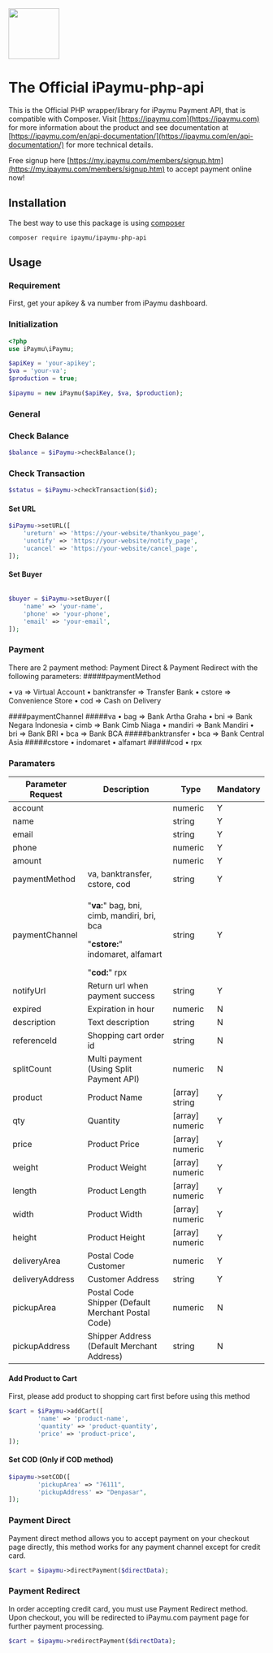 <img width="100" src="https://my.ipaymu.com/asset/images/logo-ipaymu.png">

The Official iPaymu-php-api
==============

This is the Official PHP wrapper/library for iPaymu Payment API, that is compatible with Composer. Visit [https://ipaymu.com](https://ipaymu.com) for more information about the product and see documentation at [https://ipaymu.com/en/api-documentation/](https://ipaymu.com/en/api-documentation/) for more technical details.

Free signup here [https://my.ipaymu.com/members/signup.htm](https://my.ipaymu.com/members/signup.htm) to accept payment online now!

## Installation
The best way to use this package is using [composer](https://getcomposer.org/)
```
composer require ipaymu/ipaymu-php-api
```

## Usage

### Requirement

First, get your apikey & va number from iPaymu dashboard.

### Initialization
```php
<?php
use iPaymu\iPaymu;

$apiKey = 'your-apikey';
$va = 'your-va';
$production = true;

$ipaymu = new iPaymu($apiKey, $va, $production);
```
### General


### Check Balance
```php
$balance = $iPaymu->checkBalance();
```

### Check Transaction
```php
$status = $iPaymu->checkTransaction($id);
```

#### Set URL
```php
$iPaymu->setURL([
    'ureturn' => 'https://your-website/thankyou_page',
    'unotify' => 'https://your-website/notify_page',
    'ucancel' => 'https://your-website/cancel_page',
]);
```

#### Set Buyer
```php

$buyer = $iPaymu->setBuyer([
    'name' => 'your-name',
    'phone' => 'your-phone',
    'email' => 'your-email',
]);
```

### Payment
There are 2 payment method: Payment Direct & Payment Redirect with the following parameters:
#####paymentMethod

• va => Virtual Account
• banktransfer => Transfer Bank
• cstore => Convenience Store
• cod => Cash on Delivery

####paymentChannel
#####va
• bag => Bank Artha Graha
• bni => Bank Negara Indonesia
• cimb => Bank Cimb Niaga
• mandiri => Bank Mandiri
• bri => Bank BRI
• bca => Bank BCA
#####banktransfer
• bca => Bank Central Asia
#####cstore
• indomaret
• alfamart 
#####cod
• rpx

### Paramaters
| Parameter Request | Description                                                                                                | Type            | Mandatory |
| ----------------- | ---------------------------------------------------------------------------------------------------------- | --------------- | --------- |
| account           |                                                                                                            | numeric         | Y         |
| name              |                                                                                                            | string          | Y         |
| email             |                                                                                                            | string          | Y         |
| phone             |                                                                                                            | numeric         | Y         |
| amount            |                                                                                                            | numeric         | Y         |
| paymentMethod     | va, banktransfer, cstore, cod                                                                              | string          | Y         |
| paymentChannel    | <p>"**va:**" bag, bni, cimb, mandiri, bri, bca</p><p>"**cstore:**" indomaret, alfamart  </p>"**cod:**" rpx | string          | Y         |
| notifyUrl         | Return url when payment success                                                                            | string          | Y         |
| expired           | Expiration in hour                                                                                         | numeric         | N         |
| description       | Text description                                                                                           | string          | N         |
| referenceId       | Shopping cart order id                                                                                     | string          | N         |
| splitCount        | Multi payment (Using Split Payment API)                                                                    | numeric         | N         |
| product           | Product Name                                                                                               | [array] string  | Y         |
| qty               | Quantity                                                                                                   | [array] numeric | Y         |
| price             | Product Price                                                                                              | [array] numeric | Y         |
| weight            | Product Weight                                                                                             | [array] numeric | Y         |
| length            | Product Length                                                                                             | [array] numeric | Y         |
| width             | Product Width                                                                                              | [array] numeric | Y         |
| height            | Product Height                                                                                             | [array] numeric | Y         |
| deliveryArea      | Postal Code Customer                                                                                       | numeric         | Y         |
| deliveryAddress   | Customer Address                                                                                           | string          | Y         |
| pickupArea        | Postal Code Shipper (Default Merchant Postal Code)                                                         | numeric         | N         |
| pickupAddress     | Shipper Address (Default Merchant Address)                                                                 | string          | N         |

#### Add Product to Cart
First, please add product to shopping cart first before using this method
```php
$cart = $iPaymu->addCart([
        'name' => 'product-name',
        'quantity' => 'product-quantity',
        'price' => 'product-price',
]);
```
#### Set COD (Only if COD method)
```php
$ipaymu->setCOD([
        'pickupArea' => "76111",
        'pickupAddress' => "Denpasar",
]);
```
### Payment Direct
Payment direct method allows you to accept payment on your checkout page directly, this method works for any payment channel except for credit card.
```php
$cart = $ipaymu->directPayment($directData);
```

### Payment Redirect
In order accepting credit card, you must use Payment Redirect method. Upon checkout, you will be redirected to iPaymu.com payment page for further payment processing.
```php
$cart = $ipaymu->redirectPayment($directData);
```


